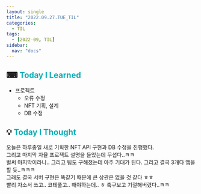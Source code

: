 ```yaml
---
layout: single
title: "2022.09.27.TUE_TIL"
categories:
  - TIL
tags:
  - [2022-09, TIL]
sidebar:
  nav: "docs"
---
```


## ⌨ <a style="color:#00adb5">Today I Learned</a>

- 프로젝트 
  - 오류 수정
  - NFT 기획, 설계
  - DB 수정

## 💡 <a style="color:#00adb5">Today I Thought</a>

오늘은 하루종일 새로 기획한 NFT API 구현과 DB 수정을 진행했다.<br>
그리고 마지막 자율 프로젝트 설명을 들었는데 무섭다..ㅋㅋ<br>
벌써 마지막이라니.. 그리고 팀도 구해졌는데 아주 기대가 된다. 그리고 결국 3개다 앱을 할 듯..ㅋㅋㅋ<br>
그래도 결국 서버 구현은 똑같기 때문에 큰 상관은 없을 것 같다 ㅎㅎ<br>
빨리 자소서 쓰고.. 코테풀고.. 해야하는데.. ㅎ 축구보고 기절해버렸다..ㅋㅋ